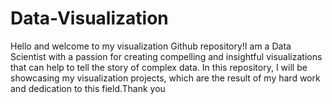 # Data-Visualization
Hello and welcome to my visualization Github repository!I am a Data Scientist with a passion for creating compelling and insightful visualizations that can help to tell the story of complex data. In this repository, I will be showcasing my visualization projects, which are the result of my hard work and dedication to this field.Thank you
